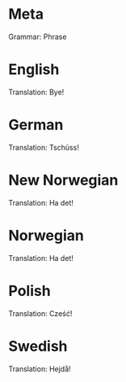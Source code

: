 Meta
====

Grammar: Phrase



English
=======

Translation: Bye!



German
======

Translation: Tschüss!



New Norwegian
=============

Translation: Ha det!



Norwegian
=========

Translation: Ha det!



Polish
======

Translation: Cześć!



Swedish
=======

Translation: Hejdå!
